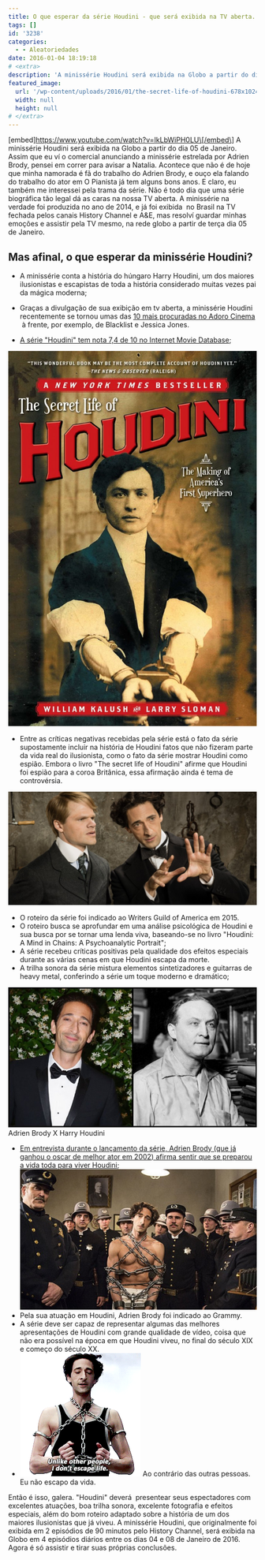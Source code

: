 ```yaml
---
title: O que esperar da série Houdini - que será exibida na TV aberta.
tags: []
id: '3238'
categories:
  - - Aleatoriedades
date: 2016-01-04 18:19:18
# <extra>
description: 'A minissérie Houdini será exibida na Globo a partir do dia 05 de Janeiro. Assim que eu ví o comercial anunciando a minissérie estrelada por Adrien Brody, pensei em correr para avisar a Natalia. Acontece que não é de hoje que minha namorada é fã do trabalho do Adrien Brody, e ouço ela falando do trabalho do ator em O Pianista já tem alguns bons anos. E claro, eu também me interessei pela trama da série. Não é todo dia que uma série biográfica tão legal dá as caras na nossa TV aberta. A minissérie na verdade foi produzida no ano de 2014, e já foi exibida  no Brasil na TV fechada pelos canais History Channel e A&amp;E, mas resolví guardar minhas emoções e assistir pela TV mesmo, na rede globo a partir de terça dia 05 de Janeiro. Mas afinal, &hellip;'
featured_image: 
  url: '/wp-content/uploads/2016/01/the-secret-life-of-houdini-678x1024.jpg'
  width: null
  height: null
# </extra>
---
```


\[embed\]https://www.youtube.com/watch?v=IkLbWiPH0LU\[/embed\] A minissérie Houdini será exibida na Globo a partir do dia 05 de Janeiro. Assim que eu ví o comercial anunciando a minissérie estrelada por Adrien Brody, pensei em correr para avisar a Natalia. Acontece que não é de hoje que minha namorada é fã do trabalho do Adrien Brody, e ouço ela falando do trabalho do ator em O Pianista já tem alguns bons anos. E claro, eu também me interessei pela trama da série. Não é todo dia que uma série biográfica tão legal dá as caras na nossa TV aberta. A minissérie na verdade foi produzida no ano de 2014, e já foi exibida  no Brasil na TV fechada pelos canais History Channel e A&E, mas resolví guardar minhas emoções e assistir pela TV mesmo, na rede globo a partir de terça dia 05 de Janeiro.

## Mas afinal, o que esperar da minissérie Houdini?

*   A minissérie conta a história do húngaro Harry Houdini, um dos maiores ilusionistas e escapistas de toda a história considerado muitas vezes pai da mágica moderna;

*   Graças a divulgação de sua exibição em tv aberta, a minissérie Houdini recentemente se tornou umas das [10 mais procuradas no Adoro Cinema](http://www.adorocinema.com/series-tv/top/)  à frente, por exemplo, de Blacklist e Jessica Jones.

*   [A série "Houdini" tem nota 7,4 de 10 no Internet Movie Database](http://www.imdb.com/title/tt3132738/);

[![Capa do livro "The secrete life of Houdini"](/wp-content/uploads/2016/01/the-secret-life-of-houdini-678x1024.jpg)](/wp-content/uploads/2016/01/the-secret-life-of-houdini.jpg)

*   Entre as críticas negativas recebidas pela série está o fato da série supostamente incluir na história de Houdini fatos que não fizeram parte da vida real do ilusionista, como o fato da série mostrar Houdini como espião. Embora o livro "The secret life of Houdini" afirme que Houdini foi espião para a coroa Britânica, essa afirmação ainda é tema de controvérsia.

[![Adrien Brody caracterizado como Houdini e um assistente](/wp-content/uploads/2016/01/houdini-e-assistente-1024x466.jpg)](/wp-content/uploads/2016/01/houdini-e-assistente.jpg)

*   O roteiro da série foi indicado ao Writers Guild of America em 2015.
*   O roteiro busca se aprofundar em uma análise psicológica de Houdini e sua busca por se tornar uma lenda viva, baseando-se no livro "Houdini: A Mind in Chains: A Psychoanalytic Portrait";
*   A série recebeu críticas positivas pela qualidade dos efeitos especiais durante as várias cenas em que Houdini escapa da morte.
*   A trilha sonora da série mistura elementos sintetizadores e guitarras de heavy metal, conferindo a série um toque moderno e dramático;

[![Adrien Brody X Harry Houdini - Comparação de fotos](/wp-content/uploads/2016/01/adrien_brody_harry_houdini_a_l.jpg)](/wp-content/uploads/2016/01/adrien_brody_harry_houdini_a_l.jpg) Adrien Brody X Harry Houdini

*   [Em entrevista durante o lançamento da série, Adrien Brody (que já ganhou o oscar de melhor ator em 2002) afirma sentir que se preparou a vida toda para viver Houdini](http://cultura.estadao.com.br/noticias/televisao,adrien-brody-conta-como-se-preparou-a-vida-toda-para-ser-houdini,1556412);[![houdini-minisserie-retrata-o-maior-magico-de-todos-os-tempos-11](/wp-content/uploads/2016/01/houdini-minisserie-retrata-o-maior-magico-de-todos-os-tempos-11.jpg)](/wp-content/uploads/2016/01/houdini-minisserie-retrata-o-maior-magico-de-todos-os-tempos-11.jpg)
*   Pela sua atuação em Houdini, Adrien Brody foi indicado ao Grammy.
*   A série deve ser capaz de representar algumas das melhores apresentações de Houdini com grande qualidade de vídeo, coisa que não era possível na época em que Houdini viveu, no final do século XIX e começo do século XX.
*   [![Cena da serie Houdini com Adrien Brody - legenda: "Unlike other people I dont escape life"](/wp-content/uploads/2016/01/houdini-gif-dont-escape-life.gif)](/wp-content/uploads/2016/01/houdini-gif-dont-escape-life.gif) Ao contrário das outras pessoas. Eu não escapo da vida.

Então é isso, galera. "Houdini" deverá  presentear seus espectadores com excelentes atuações, boa trilha sonora, excelente fotografia e efeitos especiais, além do bom roteiro adaptado sobre a história de um dos maiores ilusionistas que já viveu. A minissérie Houdini, que originalmente foi exibida em 2 episódios de 90 minutos pelo History Channel, será exibida na Globo em 4 episódios diários entre os dias 04 e 08 de Janeiro de 2016. Agora é só assistir e tirar suas próprias conclusões.

